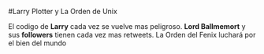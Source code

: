 #Larry Plotter y La Orden de Unix

El codigo de **Larry** cada vez se vuelve mas peligroso.
**Lord Ballmemort** y sus **followers** tienen cada vez mas retweets.
La Orden del Fenix luchará por el bien del mundo
